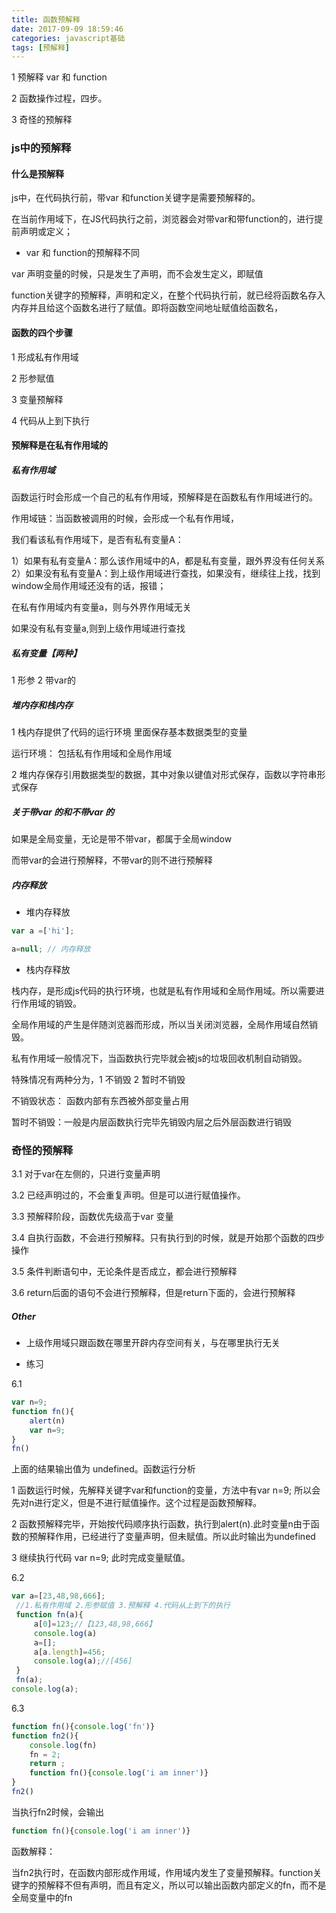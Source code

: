 ```yaml
---
title: 函数预解释
date: 2017-09-09 18:59:46
categories: javascript基础
tags: [预解释]
---
```


1 预解释 var 和 function

2 函数操作过程，四步。

3 奇怪的预解释

<!--more-->

### js中的预解释

#### 什么是预解释

js中，在代码执行前，带var 和function关键字是需要预解释的。

在当前作用域下，在JS代码执行之前，浏览器会对带var和带function的，进行提前声明或定义；

* var 和 function的预解释不同

var 声明变量的时候，只是发生了声明，而不会发生定义，即赋值

function关键字的预解释，声明和定义，在整个代码执行前，就已经将函数名存入内存并且给这个函数名进行了赋值。即将函数空间地址赋值给函数名，


#### 函数的四个步骤

1 形成私有作用域

2 形参赋值

3 变量预解释

4 代码从上到下执行

#### 预解释是在私有作用域的

##### 私有作用域

函数运行时会形成一个自己的私有作用域，预解释是在函数私有作用域进行的。

作用域链：当函数被调用的时候，会形成一个私有作用域，

我们看该私有作用域下，是否有私有变量A：

1）如果有私有变量A：那么该作用域中的A，都是私有变量，跟外界没有任何关系
2）如果没有私有变量A：到上级作用域进行查找，如果没有，继续往上找，找到window全局作用域还没有的话，报错；

在私有作用域内有变量a，则与外界作用域无关

如果没有私有变量a,则到上级作用域进行查找

##### 私有变量【两种】

1 形参 2 带var的

##### 堆内存和栈内存

1 栈内存提供了代码的运行环境  里面保存基本数据类型的变量

运行环境： 包括私有作用域和全局作用域

2 堆内存保存引用数据类型的数据，其中对象以键值对形式保存，函数以字符串形式保存

##### 关于带var 的和不带var 的

如果是全局变量，无论是带不带var，都属于全局window

而带var的会进行预解释，不带var的则不进行预解释

##### 内存释放

* 堆内存释放

```js
var a =['hi'];

a=null; // 内存释放
```

* 栈内存释放

栈内存，是形成js代码的执行环境，也就是私有作用域和全局作用域。所以需要进行作用域的销毁。

全局作用域的产生是伴随浏览器而形成，所以当关闭浏览器，全局作用域自然销毁。

私有作用域一般情况下，当函数执行完毕就会被js的垃圾回收机制自动销毁。

特殊情况有两种分为，1 不销毁 2 暂时不销毁

不销毁状态： 函数内部有东西被外部变量占用

暂时不销毁：一般是内层函数执行完毕先销毁内层之后外层函数进行销毁

### 奇怪的预解释

3.1 对于var在左侧的，只进行变量声明

3.2 已经声明过的，不会重复声明。但是可以进行赋值操作。

3.3 预解释阶段，函数优先级高于var 变量

3.4 自执行函数，不会进行预解释。只有执行到的时候，就是开始那个函数的四步操作

3.5 条件判断语句中，无论条件是否成立，都会进行预解释

3.6 return后面的语句不会进行预解释，但是return下面的，会进行预解释

##### Other

* 上级作用域只跟函数在哪里开辟内存空间有关，与在哪里执行无关

*  练习

6.1

```javascript
var n=9;
function fn(){
    alert(n)
    var n=9;
}
fn()
```

上面的结果输出值为 undefined。函数运行分析

1  函数运行时候，先解释关键字var和function的变量，方法中有var  n=9; 所以会先对n进行定义，但是不进行赋值操作。这个过程是函数预解释。

2 函数预解释完毕，开始按代码顺序执行函数，执行到alert(n).此时变量n由于函数的预解释作用，已经进行了变量声明，但未赋值。所以此时输出为undefined

3 继续执行代码 var n=9; 此时完成变量赋值。

6.2

```javascript
var a=[23,48,98,666];
 //1.私有作用域 2.形参赋值 3.预解释 4.代码从上到下的执行
 function fn(a){
     a[0]=123;//【123,48,98,666】
     console.log(a)
     a=[];
     a[a.length]=456;
     console.log(a);//[456]
 }
 fn(a);
console.log(a);
```

6.3

```javascript
function fn(){console.log('fn')}
function fn2(){
    console.log(fn)
    fn = 2;
    return ;
    function fn(){console.log('i am inner')}
}
fn2()
```

当执行fn2时候，会输出

```javascript
function fn(){console.log('i am inner')}
```

函数解释：

当fn2执行时，在函数内部形成作用域，作用域内发生了变量预解释。function关键字的预解释不但有声明，而且有定义，所以可以输出函数内部定义的fn，而不是全局变量中的fn
